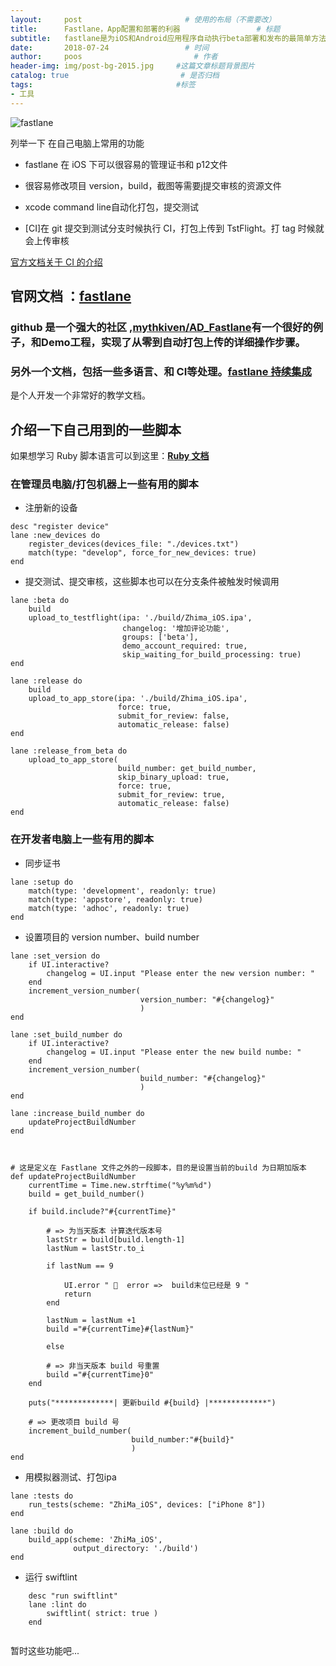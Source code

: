```yaml
---
layout:     post                       # 使用的布局（不需要改）
title:      Fastlane，App配置和部署的利器                 # 标题 
subtitle:   fastlane是为iOS和Android应用程序自动执行beta部署和发布的最简单方法。🚀它处理所有繁琐的任务，例如生成屏幕截图，处理代码签名和发布应用程序。 #副标题
date:       2018-07-24                 # 时间
author:     poos                         # 作者
header-img: img/post-bg-2015.jpg     #这篇文章标题背景图片
catalog: true                         # 是否归档
tags:                                #标签
- 工具
---
```




![fastlane](https://docs.fastlane.tools/img/fastlane_text.png)




列举一下 在自己电脑上常用的功能

- fastlane 在 iOS 下可以很容易的管理证书和 p12文件
- 很容易修改项目 version，build，截图等需要j提交审核的资源文件
- xcode command line自动化打包，提交测试

- [CI]在 git 提交到测试分支时候执行 CI，打包上传到 TstFlight。打 tag 时候就会上传审核

[官方文档关于 CI 的介绍](https://docs.fastlane.tools/best-practices/continuous-integration/)



## 官网文档 ：[fastlane](https://docs.fastlane.tools/)


### github 是一个强大的社区 ,[mythkiven/AD_Fastlane](https://github.com/mythkiven/AD_Fastlane)有一个很好的例子，和Demo工程，实现了从零到自动打包上传的详细操作步骤。

### 另外一个文档，包括一些多语言、和 CI等处理。[fastlane 持续集成](https://juejin.im/post/5a7b10bb6fb9a0636263bfd5)

是个人开发一个非常好的教学文档。


## 介绍一下自己用到的一些脚本

如果想学习 Ruby 脚本语言可以到这里：**[Ruby 文档](https://www.kancloud.cn/imxieke/ruby-base/107282)**


### 在管理员电脑/打包机器上一些有用的脚本

- 注册新的设备
```
desc "register device"
lane :new_devices do
    register_devices(devices_file: "./devices.txt")
    match(type: "develop", force_for_new_devices: true)
end

```
- 提交测试、提交审核，这些脚本也可以在分支条件被触发时候调用
```
lane :beta do
    build
    upload_to_testflight(ipa: './build/Zhima_iOS.ipa',
                         changelog: '增加评论功能',
                         groups: ['beta'],
                         demo_account_required: true,
                         skip_waiting_for_build_processing: true)
end

lane :release do
    build
    upload_to_app_store(ipa: './build/Zhima_iOS.ipa',
                        force: true,
                        submit_for_review: false,
                        automatic_release: false)
end

lane :release_from_beta do
    upload_to_app_store(
                        build_number: get_build_number,
                        skip_binary_upload: true,
                        force: true,
                        submit_for_review: true,
                        automatic_release: false)
end
```

### 在开发者电脑上一些有用的脚本
- 同步证书
```    
lane :setup do
    match(type: 'development', readonly: true)
    match(type: 'appstore', readonly: true)
    match(type: 'adhoc', readonly: true)
end
```

- 设置项目的 version number、build number
```    
lane :set_version do
    if UI.interactive?
        changelog = UI.input "Please enter the new version number: "
    end
    increment_version_number(
                             version_number: "#{changelog}"
                             )
end

lane :set_build_number do
    if UI.interactive?
        changelog = UI.input "Please enter the new build numbe: "
    end
    increment_version_number(
                             build_number: "#{changelog}"
                             )
end

lane :increase_build_number do
    updateProjectBuildNumber
end



# 这是定义在 Fastlane 文件之外的一段脚本，目的是设置当前的build 为日期加版本
def updateProjectBuildNumber
    currentTime = Time.new.strftime("%y%m%d")
    build = get_build_number()
    
    if build.include?"#{currentTime}"
        
        # => 为当天版本 计算迭代版本号
        lastStr = build[build.length-1]
        lastNum = lastStr.to_i
        
        if lastNum == 9
            
            UI.error " 🚫  error =>  build末位已经是 9 "
            return
        end
        
        lastNum = lastNum +1
        build ="#{currentTime}#{lastNum}"
        
        else
        
        # => 非当天版本 build 号重置
        build ="#{currentTime}0"
    end
    
    puts("*************| 更新build #{build} |*************")
    
    # => 更改项目 build 号
    increment_build_number(
                           build_number:"#{build}"
                           )
end
```

- 用模拟器测试、打包ipa
```    
lane :tests do
    run_tests(scheme: "ZhiMa_iOS", devices: ["iPhone 8"])
end

lane :build do
    build_app(scheme: 'ZhiMa_iOS',
              output_directory: './build')
end
```

- 运行 swiftlint
```    
    desc "run swiftlint"
    lane :lint do
        swiftlint( strict: true )
    end
    
```


暂时这些功能吧...

